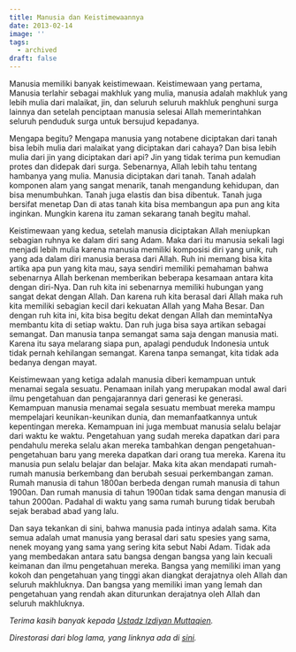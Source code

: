 ```yaml
---
title: Manusia dan Keistimewaannya
date: 2013-02-14
image: ''
tags:
  - archived
draft: false
---
```


Manusia memiliki banyak keistimewaan. Keistimewaan yang pertama, Manusia terlahir sebagai makhluk yang mulia, manusia adalah makhluk yang lebih mulia dari malaikat, jin, dan seluruh seluruh makhluk penghuni surga lainnya dan setelah penciptaan manusia selesai Allah memerintahkan seluruh penduduk surga untuk bersujud kepadanya.

Mengapa begitu? Mengapa manusia yang notabene diciptakan dari tanah bisa lebih mulia dari malaikat yang diciptakan dari cahaya? Dan bisa lebih mulia dari jin yang diciptakan dari api? Jin yang tidak terima pun kemudian protes dan didepak dari surga. Sebenarnya, Allah lebih tahu tentang hambanya yang mulia. Manusia diciptakan dari tanah. Tanah adalah komponen alam yang sangat menarik, tanah mengandung kehidupan, dan bisa menumbuhkan. Tanah juga elastis dan bisa dibentuk. Tanah juga bersifat menetap Dan di atas tanah kita bisa membangun apa pun ang kita inginkan. Mungkin karena itu zaman sekarang tanah begitu mahal.

Keistimewaan yang kedua, setelah manusia diciptakan Allah meniupkan sebagian ruhnya ke dalam diri sang Adam. Maka dari itu manusia sekali lagi menjadi lebih mulia karena manusia memiliki komposisi diri yang unik, ruh yang ada dalam diri manusia berasa dari Allah. Ruh ini memang bisa kita artika apa pun yang kita mau, saya sendiri memiliki pemahaman bahwa sebenarnya Allah berkenan memberikan beberapa kesamaan antara kita dengan diri-Nya. Dan ruh kita ini sebenarnya memiliki hubungan yang sangat dekat dengan Allah. Dan karena ruh kita berasal dari Allah maka ruh kita memiliki sebagian kecil dari kekuatan Allah yang Maha Besar. Dan dengan ruh kita ini, kita bisa begitu dekat dengan Allah dan memintaNya membantu kita di setiap waktu. Dan ruh juga bisa saya artikan sebagai semangat. Dan manusia tanpa semangat sama saja dengan manusia mati. Karena itu saya melarang siapa pun, apalagi penduduk Indonesia untuk tidak pernah kehilangan semangat. Karena tanpa semangat, kita tidak ada bedanya dengan mayat.

Keistimewaan yang ketiga adalah manusia diberi kemampuan untuk menamai segala sesuatu. Penamaan inilah yang merupakan modal awal dari ilmu pengetahuan dan pengajarannya dari generasi ke generasi. Kemampuan manusia menamai segala sesuatu membuat mereka mampu mempelajari keunikan-keunikan dunia, dan memanfaatkannya untuk kepentingan mereka. Kemampuan ini juga membuat manusia selalu belajar dari waktu ke waktu. Pengetahuan yang sudah mereka dapatkan dari para pendahulu mereka selalu akan mereka tambahkan dengan pengetahuan-pengetahuan baru yang mereka dapatkan dari orang tua mereka. Karena itu manusia pun selalu belajar dan belajar. Maka kita akan mendapati rumah-rumah manusia berkembang dan berubah sesuai perkembangan zaman. Rumah manusia di tahun 1800an berbeda dengan rumah manusia di tahun 1900an. Dan rumah manusia di tahun 1900an tidak sama dengan manusia di tahun 2000an. Padahal di waktu yang sama rumah burung tidak berubah sejak berabad abad yang lalu.

Dan saya tekankan di sini, bahwa manusia pada intinya adalah sama. Kita semua adalah umat manusia yang berasal dari satu spesies yang sama, nenek moyang yang sama yang sering kita sebut Nabi Adam. Tidak ada yang membedakan antara satu bangsa dengan bangsa yang lain kecuali keimanan dan ilmu pengetahuan mereka. Bangsa yang memiliki iman yang kokoh dan pengetahuan yang tinggi akan diangkat derajatnya oleh Allah dan seluruh makhluknya. Dan bangsa yang memiliki iman yang lemah dan pengetahuan yang rendah akan diturunkan derajatnya oleh Allah dan seluruh makhluknya.

_Terima kasih banyak kepada [Ustadz Izdiyan Muttaqien](http://izdiyan.blogspot.com/2013/02/manusia-dan-keistimewaannya.html)._

_Direstorasi dari blog lama, yang linknya ada di [sini](https://web.archive.org/web/20130217224707/http://radenazure.wordpress.com/2013/02/14/manusia-keistimewaannya/)._

